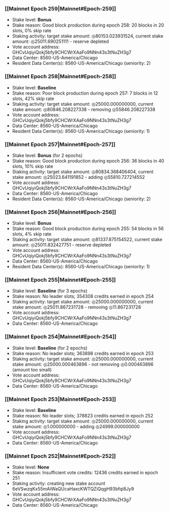 ### [[Mainnet Epoch 259|Mainnet#Epoch-259]]
* Stake level: **Bonus**
* Stake reason: Good block production during epoch 258: 20 blocks in 20 slots, 0% skip rate
* Staking activity: target stake amount: ◎80153.023931524, current stake amount: ◎25011.690251111 - reserve depleted
* Vote account address: GHCvUqiyiQokj5bfy9CHCWrXAaFo9NNn43s3tNuZH3g7
* Data Center: 8560-US-America/Chicago
* Resident Data Center(s): 8560-US-America/Chicago (seniority: 2)
### [[Mainnet Epoch 258|Mainnet#Epoch-258]]
* Stake level: **Baseline**
* Stake reason: Poor block production during epoch 257: 7 blocks in 12 slots, 42% skip rate
* Staking activity: target stake amount: ◎25000.000000000, current stake amount: ◎80846.208227338 - removing ◎55846.208227338
* Vote account address: GHCvUqiyiQokj5bfy9CHCWrXAaFo9NNn43s3tNuZH3g7
* Data Center: 8560-US-America/Chicago
* Resident Data Center(s): 8560-US-America/Chicago (seniority: 1)
### [[Mainnet Epoch 257|Mainnet#Epoch-257]]
* Stake level: **Bonus** (for 2 epochs)
* Stake reason: Good block production during epoch 256: 36 blocks in 40 slots, 10% skip rate
* Staking activity: target stake amount: ◎80834.368406404, current stake amount: ◎25023.641191852 - adding ◎55810.727214552
* Vote account address: GHCvUqiyiQokj5bfy9CHCWrXAaFo9NNn43s3tNuZH3g7
* Data Center: 8560-US-America/Chicago
* Resident Data Center(s): 8560-US-America/Chicago (seniority: 2)
### [[Mainnet Epoch 256|Mainnet#Epoch-256]]
* Stake level: **Bonus**
* Stake reason: Good block production during epoch 255: 54 blocks in 56 slots, 4% skip rate
* Staking activity: target stake amount: ◎81337.875154522, current stake amount: ◎25011.832427751 - reserve depleted
* Vote account address: GHCvUqiyiQokj5bfy9CHCWrXAaFo9NNn43s3tNuZH3g7
* Data Center: 8560-US-America/Chicago
* Resident Data Center(s): 8560-US-America/Chicago (seniority: 1)
### [[Mainnet Epoch 255|Mainnet#Epoch-255]]
* Stake level: **Baseline** (for 3 epochs)
* Stake reason: No leader slots; 354308 credits earned in epoch 254
* Staking activity: target stake amount: ◎25000.000000000, current stake amount: ◎25011.867231728 - removing ◎11.867231728
* Vote account address: GHCvUqiyiQokj5bfy9CHCWrXAaFo9NNn43s3tNuZH3g7
* Data Center: 8560-US-America/Chicago
### [[Mainnet Epoch 254|Mainnet#Epoch-254]]
* Stake level: **Baseline** (for 2 epochs)
* Stake reason: No leader slots; 363898 credits earned in epoch 253
* Staking activity: target stake amount: ◎25000.000000000, current stake amount: ◎25000.000463896 - not removing ◎0.000463896 (amount too small)
* Vote account address: GHCvUqiyiQokj5bfy9CHCWrXAaFo9NNn43s3tNuZH3g7
* Data Center: 8560-US-America/Chicago
### [[Mainnet Epoch 253|Mainnet#Epoch-253]]
* Stake level: **Baseline**
* Stake reason: No leader slots; 378823 credits earned in epoch 252
* Staking activity: target stake amount: ◎25000.000000000, current stake amount: ◎1.000000000 - adding ◎24999.000000000
* Vote account address: GHCvUqiyiQokj5bfy9CHCWrXAaFo9NNn43s3tNuZH3g7
* Data Center: 8560-US-America/Chicago
### [[Mainnet Epoch 252|Mainnet#Epoch-252]]
* Stake level: **None**
* Stake reason: Insufficient vote credits: 12436 credits earned in epoch 251
* Staking activity: creating new stake account 6eVSwzqKx55mAiWaQUcaHaxcKWTQZiQqgH93bfqi8Jy9
* Vote account address: GHCvUqiyiQokj5bfy9CHCWrXAaFo9NNn43s3tNuZH3g7
* Data Center: 8560-US-America/Chicago